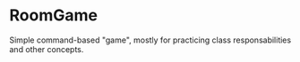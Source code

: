 # RoomGame
Simple command-based "game", mostly for practicing class responsabilities and other concepts.
